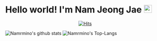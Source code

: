 # Hello world! I'm Nam Jeong Jae <img src="https://media.giphy.com/media/hvRJCLFzcasrR4ia7z/giphy.gif" width="25px">

<div align=center>
	
[![Hits](https://hits.seeyoufarm.com/api/count/incr/badge.svg?url=https%3A%2F%2Fgithub.com%2Fnamrmino&count_bg=%23628217&title_bg=%23000000&icon=python.svg&icon_color=%23FEAA4B&title=HITS&edge_flat=false)](https://hits.seeyoufarm.com)
	
</div>

![Namrmino's github stats](https://github-readme-stats.vercel.app/api?username=namrmino&show_icons=true) ![Namrmino's Top-Langs](https://github-readme-stats.vercel.app/api/top-langs/?username=namrmino&langs_count=8)

